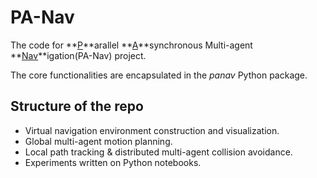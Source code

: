 # PA-Nav
The code for **<u>P</u>**arallel **<u>A</u>**synchronous Multi-agent **<u>Nav</u>**igation(PA-Nav) project.

The core functionalities are encapsulated in the *panav* Python package.

## Structure of the repo

* Virtual navigation environment construction and visualization.
* Global multi-agent motion planning.
* Local path tracking & distributed multi-agent collision avoidance.
* Experiments written on Python notebooks.
